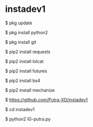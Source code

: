 # instadev1
$ pkg update

$ pkg install python2

$ pkg install git

$ pip2 install requests

$ pip2 install lolcat

$ pip2 install futures

$ pip2 install bs4

$ pip2 install mechanize

$ https://github.com/Putra-XD/instadev1

$ cd instadev1

$ python2 IG-putra.py
